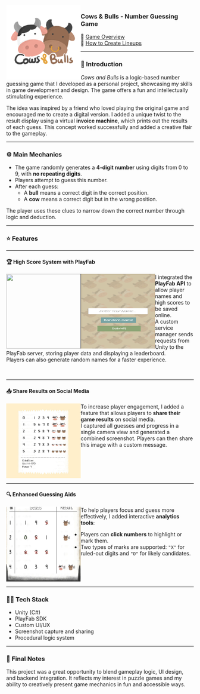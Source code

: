 <!-- PROJECT LOGO -->
<div>
  <h3>
    <img align="left" width="200" height="200" src="images/f11805456d9f3d08.png"><br/>
    Cows & Bulls - Number Guessing Game
  </h3>
</div>   

🔗 <a href="https://www.youtube.com/watch?v=E1-fTTuxCIU">Game Overview</a>  
🔗 <a href="https://www.youtube.com/watch?v=WN8-BFGJ8NA">How to Create Lineups</a>  

---

### 🧩 Introduction

*Cows and Bulls* is a logic-based number guessing game that I developed as a personal project, showcasing my skills in game development and design. The game offers a fun and intellectually stimulating experience.  

The idea was inspired by a friend who loved playing the original game and encouraged me to create a digital version. I added a unique twist to the result display using a virtual **invoice machine**, which prints out the results of each guess. This concept worked successfully and added a creative flair to the gameplay.

---

### ⚙️ Main Mechanics

- The game randomly generates a **4-digit number** using digits from 0 to 9, with **no repeating digits**.
- Players attempt to guess this number.
- After each guess:
  - A **bull** means a correct digit in the correct position.
  - A **cow** means a correct digit but in the wrong position.

The player uses these clues to narrow down the correct number through logic and deduction.

---

### ⭐ Features

---

#### 🏆 High Score System with PlayFab

<img align="left" width="200" height="200" src="Screenshot 2024-01-27 220106.png">
<img align="left" width="200" height="200" src="images/Screenshot 2024-01-27 220254.png">

I integrated the **PlayFab API** to allow player names and high scores to be saved online.  
A custom service manager sends requests from Unity to the PlayFab server, storing player data and displaying a leaderboard.  
Players can also generate random names for a faster experience.

<br clear="all"/>

---

#### 📤 Share Results on Social Media

<img align="left" width="200" height="200" src="images/photo_2024-01-27_22-12-28.jpg">

To increase player engagement, I added a feature that allows players to **share their game results** on social media.  
I captured all guesses and progress in a single camera view and generated a combined screenshot. Players can then share this image with a custom message.

<br clear="all"/>

---

#### 🔍 Enhanced Guessing Aids

<img align="left" width="200" height="200" src="images/Screenshot 2024-01-29 110840.png">

To help players focus and guess more effectively, I added interactive **analytics tools**:
- Players can **click numbers** to highlight or mark them.
- Two types of marks are supported: `"X"` for ruled-out digits and `"O"` for likely candidates.

<br clear="all"/>

---

### 👨‍💻 Tech Stack

- Unity (C#)
- PlayFab SDK
- Custom UI/UX
- Screenshot capture and sharing
- Procedural logic system

---

### 📌 Final Notes

This project was a great opportunity to blend gameplay logic, UI design, and backend integration. It reflects my interest in puzzle games and my ability to creatively present game mechanics in fun and accessible ways.

